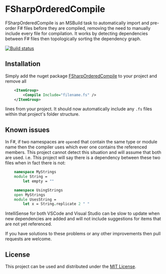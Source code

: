 # FSharpOrderedCompile

FSharpOrderedCompile is an MSBuild task to automatically import and pre-order
F# files before they are compiled, removing the need to manually include
every file for compilation. It works by detecting dependencies between F# files
then topologically sorting the dependency graph.

[![Build status](https://ci.appveyor.com/api/projects/status/a4kbwgyhgoew5c0f/branch/master?svg=true)](https://ci.appveyor.com/project/MatthewPopat/fsharporderedcompile/branch/master)

## Installation

Simply add the nuget package
[FSharpOrderedCompile](https://www.nuget.org/packages/FSharpOrderedCompile/)
to your project and remove all
```xml
    <ItemGroup>
        <Compile Include="filename.fs" />
    </ItemGroup>
```
lines from your project. It should now automatically include any `.fs` files
within that project's folder structure.

## Known issues

In F#, if two namespaces are `open`ed that contain the same type or module name
then the compiler uses which ever one contains the referenced members.
This project cannot detect this situation and will assume that both are used.
i.e. This project will say there is a dependency between these two files when
in fact there is not:
```fsharp
    namespace MyStrings
    module String =
        let empty = ""
```
```fsharp
    namespace UsingStrings
    open MyStrings
    module UsesString =
        let x = String.replicate 2 " "
```

IntelliSense for both VSCode and Visual Studio can be slow to update when new
dependencies are added and will not include suggestions for items that are not
yet referenced.

If you have solutions to these problems or any other improvements then pull
requests are welcome.

## License

This project can be used and distributed under the [MIT License](LICENSE).